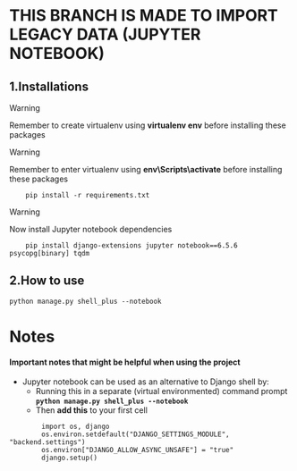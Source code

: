 # THIS BRANCH IS MADE TO IMPORT LEGACY DATA (JUPYTER NOTEBOOK)
## 1.Installations
> [!WARNING]
> Remember to create virtualenv using **virtualenv env** before installing these packages

> [!WARNING]
> Remember to enter virtualenv using **env\Scripts\activate** before installing these packages
```
    pip install -r requirements.txt
```
> [!WARNING]
> Now install Jupyter notebook dependencies
```
    pip install django-extensions jupyter notebook==6.5.6 psycopg[binary] tqdm
```



## 2.How to use
```
python manage.py shell_plus --notebook
```



# Notes
#### Important notes that might be helpful when using the project 
 - Jupyter notebook can be used as an alternative to Django shell by: 
	  - Running this in a separate (virtual environmented) command prompt **`python manage.py shell_plus --notebook`**
	- Then **add this** to your first cell 
```
		import os, django
		os.environ.setdefault("DJANGO_SETTINGS_MODULE", "backend.settings")
		os.environ["DJANGO_ALLOW_ASYNC_UNSAFE"] = "true"
		django.setup()
```